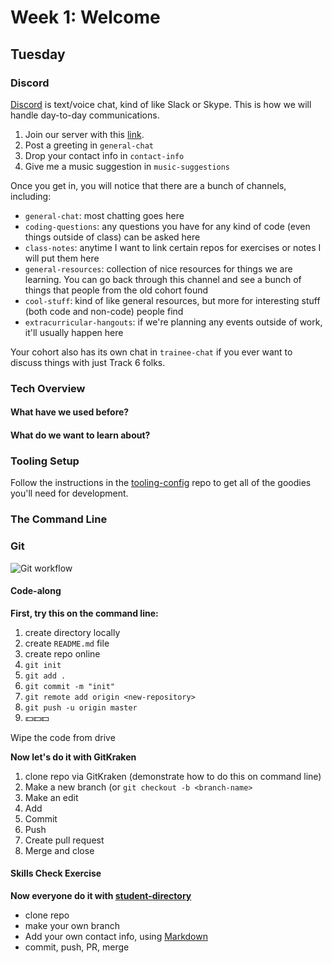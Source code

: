 # Week 1: Welcome

## Tuesday

### Discord

[Discord](https://discordapp.com/) is text/voice chat, kind of like Slack or Skype.
This is how we will handle day-to-day communications.

1. Join our server with this [link](https://discord.gg/wHVRTFQ).
2. Post a greeting in `general-chat`
3. Drop your contact info in `contact-info`
4. Give me a music suggestion in `music-suggestions`

Once you get in, you will notice that there are a bunch of channels, including:

- `general-chat`: most chatting goes here
- `coding-questions`: any questions you have for any kind of code (even things outside of class) can be asked here
- `class-notes`: anytime I want to link certain repos for exercises or notes I will put them here
- `general-resources`: collection of nice resources for things we are learning. You can go back through this channel and see a bunch of things that people from the old cohort found
- `cool-stuff`: kind of like general resources, but more for interesting stuff (both code and non-code) people find
- `extracurricular-hangouts`: if we're planning any events outside of work, it'll usually happen here

Your cohort also has its own chat in `trainee-chat` if you ever want to discuss things with just Track 6 folks.

### Tech Overview

#### What have we used before?

#### What do we want to learn about?

### Tooling Setup

Follow the instructions in the [tooling-config](https://github.com/talent-path-la/tooling-config) repo to get all of the goodies you'll need for development.

### The Command Line

### Git

![Git workflow](https://appendtonew.wpengine.com/wp-content/uploads/2015/06/Screen-Shot-2015-06-24-at-8.37.13-PM-1024x663.png)

#### Code-along

**First, try this on the command line:**

1. create directory locally
2. create `README.md` file
3. create repo online
4. `git init`
5. `git add .`
6. `git commit -m "init"`
7. `git remote add origin <new-repository>`
8. `git push -u origin master`
9. 💵💵💵

Wipe the code from drive

**Now let's do it with GitKraken**

1. clone repo via GitKraken (demonstrate how to do this on command line)
2. Make a new branch (or `git checkout -b <branch-name>`
3. Make an edit
4. Add
5. Commit
6. Push
7. Create pull request
8. Merge and close

#### Skills Check Exercise

**Now everyone do it with [student-directory](https://github.com/talent-path-la/student-directory)**

- clone repo
- make your own branch
- Add your own contact info, using [Markdown](https://github.com/adam-p/markdown-here/wiki/Markdown-Cheatsheet)
- commit, push, PR, merge
